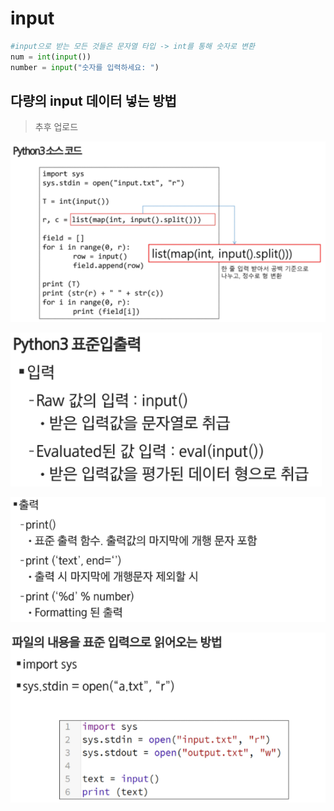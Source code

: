 # input

``` python
#input으로 받는 모든 것들은 문자열 타입 -> int를 통해 숫자로 변환
num = int(input())
number = input("숫자를 입력하세요: ")
```



## 다량의 input 데이터 넣는 방법

> 추후 업로드

![image-20210929111347481](photo/image-20210929111347481.png)









![image-20210929111311305](photo/image-20210929111311305.png)

![image-20210929111321145](photo/image-20210929111321145.png)

![image-20210929111333703](photo/image-20210929111333703.png)

